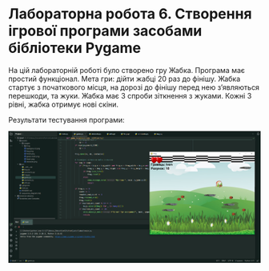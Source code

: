 # Лабораторна робота 6. Створення ігрової програми засобами бібліотеки Pygame

На цій лабораторній роботі було створено гру Жабка. Програма має простий функціонал. Мета гри: дійти жабці 20 раз до фінішу. Жабка стартує з початкового місця, на дорозі до фінішу перед нею з’являються перешкоди, та жуки. Жабка має 3 спроби зіткнення з жуками. Кожні 3 рівні, жабка отримує нові скіни.

Результати тестування програми:

![result](./assets/laba6-result.png)

